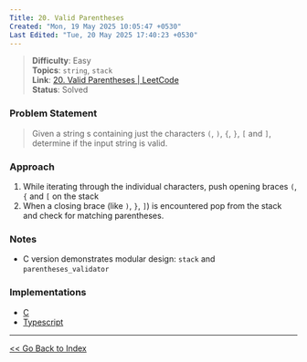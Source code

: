 ```yaml
---
Title: 20. Valid Parentheses
Created: "Mon, 19 May 2025 10:05:47 +0530"
Last Edited: "Tue, 20 May 2025 17:40:23 +0530"
---
```


> **Difficulty**: Easy  
> **Topics**: `string`, `stack`  
> **Link**: [20. Valid Parentheses | LeetCode][leetcode-20]  
> **Status**: Solved

### Problem Statement

> Given a string s containing just the characters `(`, `)`, `{`, `}`, `[` and
> `]`, determine if the input string is valid.  

### Approach

1. While iterating through the individual characters, push opening braces `(`,
`{` and `[` on the stack
2. When a closing brace (like `)`, `}`, `]`) is encountered pop from the stack
and check for matching parentheses.

### Notes

- C version demonstrates modular design: `stack` and `parentheses_validator`

### Implementations

- [C](./c/parentheses_validator.c)
- [Typescript](./ts/parentheses_validator.ts)

---

[<< Go Back to Index](../../index.md)

[leetcode-20]: https://leetcode.com/problems/valid-parentheses
